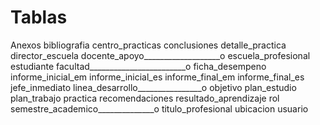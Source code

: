 # Tablas

Anexos
bibliografia
centro_practicas
conclusiones
detalle_practica
director_escuela
docente_apoyo___________________o
escuela_profesional
estudiante
facultad________________________o
ficha_desempeno
informe_inicial_em
informe_inicial_es
informe_final_em
informe_final_es
jefe_inmediato
linea_desarrollo________________o
objetivo
plan_estudio
plan_trabajo
practica
recomendaciones
resultado_aprendizaje
rol
semestre_academico______________o
titulo_profesional
ubicacion
usuario
